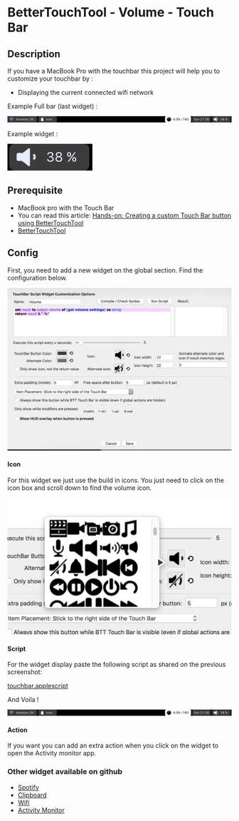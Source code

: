 # BetterTouchTool - Volume - Touch Bar

## Description

If you have a MacBook Pro with the touchbar this project will help you to customize your touchbar by :
 - Displaying the current connected wifi network

Example Full bar (last widget) :

![config widget](./img/full-touchbar.png)

Example widget :

![screenshot](./img/screenshot-touchbar.png)


## Prerequisite

 - MacBook pro with the Touch Bar
 - You can read this article: [Hands-on: Creating a custom Touch Bar button using BetterTouchTool](https://9to5mac.com/2016/12/02/hands-on-custom-touch-bar-button-bettertouchtool-video/)
 - [BetterTouchTool](https://www.boastr.net/downloads/)

## Config

First, you need to add a new widget on the global section. Find the configuration below.

![config widget](./img/screenshot-config.png)

#### Icon

For this widget we just use the build in icons.
You just need to click on the icon box and scroll down to find the volume icon.

![icon](./img/screenshot-icon.png)

#### Script

For the widget display paste the following script as shared on the previous screenshot:

[touchbar.applescript](./touchbar.applescript)

And Voila !

![config widget](./img/full-touchbar.png)

#### Action

If you want you can add an extra action when you click on the widget to open the Activity monitor app.

### Other widget available on github

- [Spotify](https://github.com/olivierodo/MBP-BTT-spotify-touchbar)
- [Clipboard](https://github.com/olivierodo/MBP-BTT-clipboard-touchbar)
- [Wifi](https://github.com/olivierodo/MBP-BTT-wifi-touchbar)
- [Activity Monitor](https://github.com/olivierodo/MBP-BTT-activity-monitor-touchbar)
